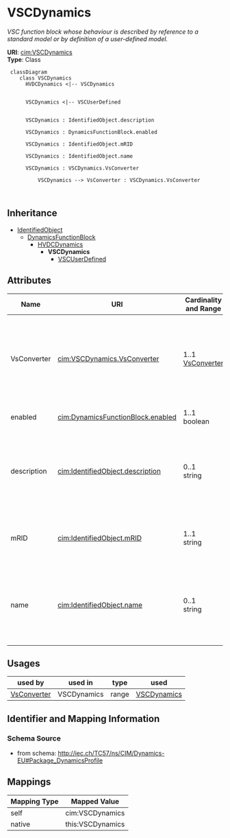 # VSCDynamics


_VSC function block whose behaviour is described by reference to a standard model <font color="#0f0f0f">or by definition of a user-defined model.</font>_





**URI**: [cim:VSCDynamics](http://iec.ch/TC57/CIM100#VSCDynamics)<br />
**Type**: Class




```mermaid
 classDiagram
    class VSCDynamics
      HVDCDynamics <|-- VSCDynamics
      

      VSCDynamics <|-- VSCUserDefined
      
      
      VSCDynamics : IdentifiedObject.description
        
      VSCDynamics : DynamicsFunctionBlock.enabled
        
      VSCDynamics : IdentifiedObject.mRID
        
      VSCDynamics : IdentifiedObject.name
        
      VSCDynamics : VSCDynamics.VsConverter
        
          VSCDynamics --> VsConverter : VSCDynamics.VsConverter
        
      
```





## Inheritance
* [IdentifiedObject](IdentifiedObject.md)
    * [DynamicsFunctionBlock](DynamicsFunctionBlock.md)
        * [HVDCDynamics](HVDCDynamics.md)
            * **VSCDynamics**
                * [VSCUserDefined](VSCUserDefined.md)



## Attributes


| Name | URI | Cardinality and Range | Description | Inheritance |
| ---  | --- | --- | --- | --- |
| VsConverter | [cim:VSCDynamics.VsConverter](http://iec.ch/TC57/CIM100#VSCDynamics.VsConverter) | 1..1 <br />  [VsConverter](VsConverter.md)  | Voltage source converter to which voltage source converter dynamics model app... | direct |
| enabled | [cim:DynamicsFunctionBlock.enabled](http://iec.ch/TC57/CIM100#DynamicsFunctionBlock.enabled) | 1..1 <br />  boolean  | Function block used indicator | [DynamicsFunctionBlock](DynamicsFunctionBlock.md) |
| description | [cim:IdentifiedObject.description](http://iec.ch/TC57/CIM100#IdentifiedObject.description) | 0..1 <br />  string  | The description is a free human readable text describing or naming the object | [IdentifiedObject](IdentifiedObject.md) |
| mRID | [cim:IdentifiedObject.mRID](http://iec.ch/TC57/CIM100#IdentifiedObject.mRID) | 1..1 <br />  string  | Master resource identifier issued by a model authority | [IdentifiedObject](IdentifiedObject.md) |
| name | [cim:IdentifiedObject.name](http://iec.ch/TC57/CIM100#IdentifiedObject.name) | 0..1 <br />  string  | The name is any free human readable and possibly non unique text naming the o... | [IdentifiedObject](IdentifiedObject.md) |





## Usages

| used by | used in | type | used |
| ---  | --- | --- | --- |
| [VsConverter](VsConverter.md) | VSCDynamics | range | [VSCDynamics](VSCDynamics.md) |






## Identifier and Mapping Information







### Schema Source


* from schema: http://iec.ch/TC57/ns/CIM/Dynamics-EU#Package_DynamicsProfile





## Mappings

| Mapping Type | Mapped Value |
| ---  | ---  |
| self | cim:VSCDynamics |
| native | this:VSCDynamics |




